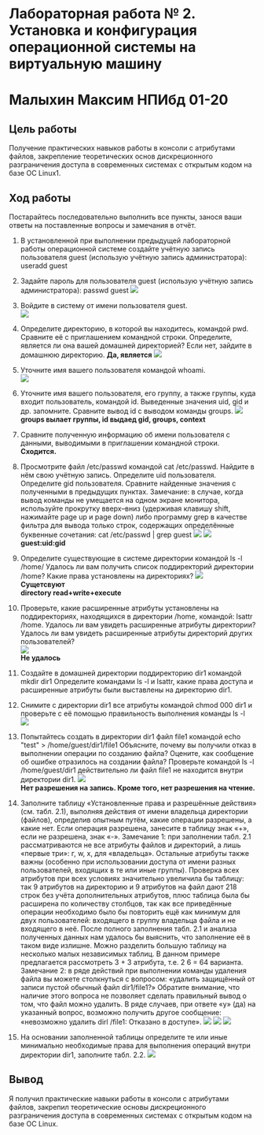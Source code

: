 # Лабораторная работа № 2. Установка и конфигурация операционной системы на виртуальную машину #
# Малыхин Максим НПИбд 01-20 #

## Цель работы ##
Получение практических навыков работы в консоли с атрибутами файлов, закрепление теоретических основ дискреционного разграничения доступа в современных системах с открытым кодом на базе ОС Linux1.

## Ход работы ##
Постарайтесь последовательно выполнить все пункты, занося ваши ответы на поставленные вопросы и замечания в отчёт.

1. В установленной при выполнении предыдущей лабораторной работы
операционной системе создайте учётную запись пользователя guest (использую учётную запись администратора):
useradd guest

2. Задайте пароль для пользователя guest (использую учётную запись администратора):
passwd guest
![](/images/1.png)

3. Войдите в систему от имени пользователя guest.          
![](/images/2.png)

4. Определите директорию, в которой вы находитесь, командой pwd. Сравните её с приглашением командной строки. Определите, является ли она
вашей домашней директорией? Если нет, зайдите в домашнюю директорию.
**Да, является**
![](/images/3.png)

5. Уточните имя вашего пользователя командой whoami.    
![](/images/4.png)

6. Уточните имя вашего пользователя, его группу, а также группы, куда входит пользователь, командой id. Выведенные значения uid, gid и др. запомните. Сравните вывод id с выводом команды groups.
![](/images/5.png)    
**groups вылает группы, id выдаед gid, groups, context**

7. Сравните полученную информацию об имени пользователя с данными,
выводимыми в приглашении командной строки.
**Сходится.**

8. Просмотрите файл /etc/passwd командой cat /etc/passwd. Найдите в нём свою учётную запись. Определите uid пользователя.
Определите gid пользователя. Сравните найденные значения с полученными в предыдущих пунктах.
Замечание: в случае, когда вывод команды не умещается на одном
экране монитора, используйте прокрутку вверх–вниз (удерживая клавишу shift, нажимайте page up и page down) либо программу grep в
качестве фильтра для вывода только строк, содержащих определённые
буквенные сочетания: cat /etc/passwd | grep guest
![](/images/6.png)
![](/images/7.png)     
**guest:uid:gid**

9. Определите существующие в системе директории командой
ls -l /home/
Удалось ли вам получить список поддиректорий директории /home? Какие права установлены на директориях?
![](/images/8.png)  
**Сущетсвуют  
directory read+write+execute**

10. Проверьте, какие расширенные атрибуты установлены на поддиректориях, находящихся в директории /home, командой: lsattr /home. Удалось ли вам увидеть расширенные атрибуты директории? Удалось ли вам увидеть расширенные атрибуты директорий других
пользователей?   
![](/images/10.png)    
**Не удалось**

11. Создайте в домашней директории поддиректорию dir1 командой
mkdir dir1
Определите командами ls -l и lsattr, какие права доступа и расширенные атрибуты были выставлены на директорию dir1.

12. Снимите с директории dir1 все атрибуты командой
chmod 000 dir1
и проверьте с её помощью правильность выполнения команды
ls -l   
![](/images/11.png)

13. Попытайтесь создать в директории dir1 файл file1 командой
echo "test" > /home/guest/dir1/file1
Объясните, почему вы получили отказ в выполнении операции по созданию файла?
Оцените, как сообщение об ошибке отразилось на создании файла? Проверьте командой ls -l /home/guest/dir1 действительно ли файл file1 не находится внутри директории dir1.
![](/images/12.png)  
**Нет разрешения на запись. Кроме того, нет разрешения на чтение.**

14. Заполните таблицу «Установленные права и разрешённые действия»
(см. табл. 2.1), выполняя действия от имени владельца директории (файлов), определив опытным путём, какие операции разрешены, а какие нет.
Если операция разрешена, занесите в таблицу знак «+», если не разрешена, знак «-».
Замечание 1: при заполнении табл. 2.1 рассматриваются не все атрибуты файлов и директорий, а лишь «первые три»: г, w, х, для «владельца».
Остальные атрибуты также важны (особенно при использовании доступа от имени разных пользователей, входящих в те или иные группы).
Проверка всех атрибутов при всех условиях значительно увеличила бы
таблицу: так 9 атрибутов на директорию и 9 атрибутов на файл дают
218 строк без учёта дополнительных атрибутов, плюс таблица была бы
расширена по количеству столбцов, так как все приведённые операции
необходимо было бы повторить ещё как минимум для двух пользователей: входящего в группу владельца файла и не входящего в неё.
После полного заполнения табл. 2.1 и анализа полученных данных нам
удалось бы выяснить, что заполнение её в таком виде излишне. Можно
разделить большую таблицу на несколько малых независимых таблиц.
В данном примере предлагается рассмотреть 3 + 3 атрибута, т.е. 2
6 = 64
варианта.
Замечание 2: в ряде действий при выполнении команды удаления файла
вы можете столкнуться с вопросом: «удалить защищённый от записи пустой обычный файл dir1/file1?» Обратите внимание, что наличие этого
вопроса не позволяет сделать правильный вывод о том, что файл можно удалить. В ряде случаев, при ответе «y» (да) на указанный вопрос,
возможно получить другое сообщение: «невозможно удалить dirl /file1:
Отказано в доступе».
![](/images/1-29.png)
![](/images/30-56.png)
![](/images/57-65.png)


15. На основании заполненной таблицы определите те или иные минимально необходимые права для выполнения операций внутри директории
dir1, заполните табл. 2.2.
![](/images/13.png)

## Вывод ##
Я получил практические навыки работы в консоли с атрибутами файлов, закрепил теоретические основы дискреционного разграничения доступа в современных системах с открытым кодом на базе ОС Linux.
